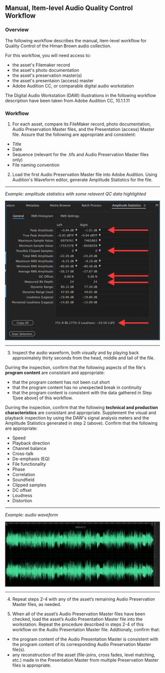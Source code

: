 ## Manual, Item-level Audio Quality Control Workflow


### Overview
The following workflow describes the manual, item-level workflow for Quality Control of the Himan Brown audio collection.  

For this workflow, you will need access to:  

* the asset's Filemaker record    
* the asset's photo documentation  
* the asset's preservation master(s)  
* the asset's presentaion (access) master  
* Adobe Audition CC, or comparable digital audio workstation


The Digital Audio Workstation (DAW) illustrations in the following workflow description have been taken from Adobe Audition CC, 10.1.1.11 

### Workflow

1)	For each asset, compare its FileMaker record, photo documentation, Audio Preservation Master files, and the Presentation (access) Master file.  Assure that the following are appropriate and consistent:  
* Title  
* Date  
* Sequence (relevant for the .tifs and Audio Preservation Master files only)  
* File naming convention  
  

2)	Load the first Audio Preservation Master file into Adobe Audition.  Using Audition's Waveform editor, generate Amplitude Statistics for the file.  

---

*Example: amplitude statistics with some relavent QC data highlighted*  

<p align="center"><img src="qc_1.jpg" /></p>

---  

3)	Inspect the audio waveform, both visually and by playing back approximately thirty seconds from the head, middle and tail of the file.  

Durring the inspection, confirm that the following aspects of the file's **program content** are consistant and appropriate:  

* that the program content has not been cut short  
* that the program content has no unexpected break in continuity  
* that the program content is consistent with the data gathered in Step 1[see above] of this workflow.

Durring the inspection, confirm that the following **technical and production characteristics** are consistant and appropriate.  Supplement the visual and playback inspection by using the DAW's signal analysis meters and the Amplitude Statistics generated in step 2 (above).  Confirm that the following are appropriate:  

* Speed  
* Playback direction  
* Channel balance  
* Cross-talk  
* De-emphasis (EQ)  
* File functionality  
* Phase    
* Correlation  
* Soundfield   
* Clipped samples  
* DC offset  
* Loudness 
* Distortion


---
*Example:  audio waveform*  

![Waveform](qc_2.jpg)

---
4)	Repeat steps 2-4 with any of the asset’s remaining Audio Preservation Master files, as needed.    
	
5)	When all of the asset’s Audio Preservation Master files have been checked, load the asset’s Audio Presentation Master file into the workstation.  Repeat the procedure described in steps 2-4 of this workflow on the Audio Presentation Master file. Addtionaly, confirm that:  

* the program content of the Audio Presentation Master is consistent with the program content of its corresponding Audio Preservation Master file(s).  
* any reconstruction of the asset (file-joins, cross fades, level matching, etc.) made in the Presentation Master from multiple Preservation Master files is appropriate.

